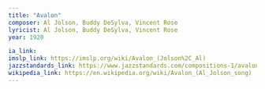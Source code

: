 ```yaml
---
title: "Avalon"
composer: Al Jolson, Buddy DeSylva, Vincent Rose
lyricist: Al Jolson, Buddy DeSylva, Vincent Rose
year: 1920

ia_link:
imslp_link: https://imslp.org/wiki/Avalon_(Jolson%2C_Al)
jazzstandards_link: https://www.jazzstandards.com/compositions-1/avalon.htm
wikipedia_link: https://en.wikipedia.org/wiki/Avalon_(Al_Jolson_song)
---
```

